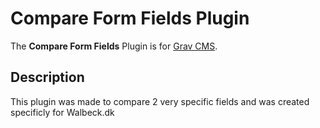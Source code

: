 # Compare Form Fields Plugin

The **Compare Form Fields** Plugin is for [Grav CMS](http://github.com/getgrav/grav).

## Description

This plugin was made to compare 2 very specific fields and was created specificly for Walbeck.dk
